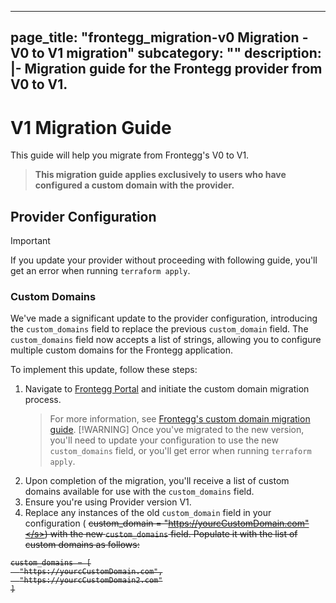 
---
page_title: "frontegg_migration-v0 Migration - V0 to V1 migration"
subcategory: ""
description: |-
  Migration guide for the Frontegg provider from V0 to V1.
---

# V1 Migration Guide

This guide will help you migrate from Frontegg's V0 to V1.

> **This migration guide applies exclusively to users who have configured a custom domain with the provider.**
## Provider Configuration

> [!IMPORTANT]
> If you update your provider without proceeding with following guide, you'll get an error when running `terraform apply`.
### Custom Domains

We've made a significant update to the provider configuration, introducing the `custom_domains` field to replace the previous `custom_domain` field. The `custom_domains` field now accepts a list of strings, allowing you to configure multiple custom domains for the Frontegg application.

To implement this update, follow these steps:

1. Navigate to [Frontegg Portal](https://portal.frontegg.com) and initiate the custom domain migration process.
   > For more information, see [Frontegg's custom domain migration guide](https://docs.frontegg.com/docs/custom-domain-migration).
   > [!WARNING]
   > Once you've migrated to the new version, you'll need to update your configuration to use the new `custom_domains` field, or you'll get error when running `terraform apply`.
2. Upon completion of the migration, you'll receive a list of custom domains available for use with the `custom_domains` field.
3. Ensure you're using Provider version V1.
4. Replace any instances of the old `custom_domain` field in your configuration (
   <s>custom_domain = "https://yourcCustomDomain.com"</s>) with the new `custom_domains` field. Populate it with the list of custom domains as follows:

```hcl
custom_domains = [
  "https://yourcCustomDomain.com",
  "https://yourcCustomDomain2.com"
]
```

[Frontegg]: https://frontegg.com
